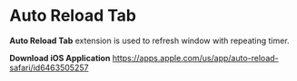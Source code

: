 # Auto Reload Tab
**Auto Reload Tab** extension is used to refresh window with repeating timer. 

**Download iOS Application**
https://apps.apple.com/us/app/auto-reload-safari/id6463505257
